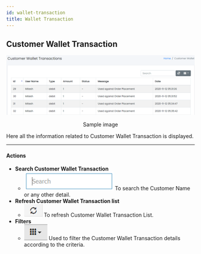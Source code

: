 ```yaml
---
id: wallet-transaction
title: Wallet Transaction
---
```


## Customer Wallet Transaction

![Customer Wallet Transaction](../../../static/backend/img/wallet_transaction.jpg)
<p align="center">Sample image</p>

<span  class="text-danger">Here all the information related to Customer Wallet Transaction is displayed.</span>

---

#### Actions

- **Search Customer Wallet Transaction**
  - ![Search Tab](../../../static/backend/img/search_tab.jpg)
    <span  class="text-secondary">To search the Customer Name or any other detail.</span>
- **Refresh Customer Wallet Transaction list**
  - ![Refresh Tab](../../../static/backend/img/refresh_tab.jpg)
    <span  class="text-secondary">To refresh Customer Wallet Transaction List.</span>
- **Filters**
  - ![Filter Tab](../../../static/backend/img/filter_tab.jpg)
    <span  class="text-secondary">Used to filter the Customer Wallet Transaction details according to the criteria.</span>